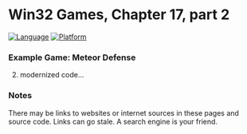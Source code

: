 # Win32 Games, Chapter 17, part 2
[![Language](https://img.shields.io/badge/Language%20-C++-blue.svg)](https://github.com/GeorgePimpleton/Win32-games/)
[![Platform](https://img.shields.io/badge/Platform%20-Win32-blue.svg)](https://github.com/GeorgePimpleton/Win32-games/)

### Example Game: Meteor Defense
2. modernized code...

### Notes
There may be links to websites or internet sources in these pages and source code. Links can go stale. A search engine is your friend.
